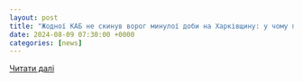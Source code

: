```yaml
---
layout: post
title: "Жодної КАБ не скинув ворог минулої доби на Харківщину: у чому причина? – АрміяInform"
date: 2024-08-09 07:30:00 +0000
categories: [news]
---
```


[Читати далі](https://armyinform.com.ua/2024/08/08/zhodnoyi-kab-ne-skynuv-vorog-mynuloyi-doby-na-harkivshhynu-u-chomu-prychyna/)
